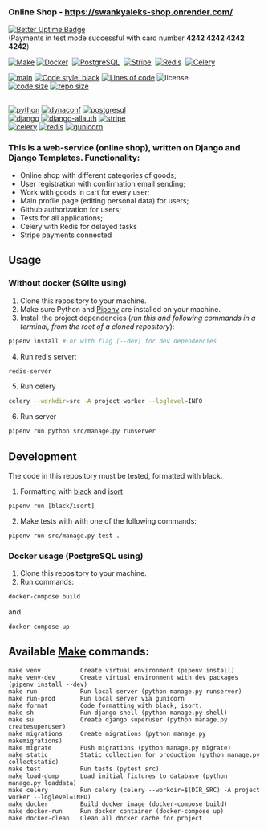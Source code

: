 ### Online Shop - https://swankyaleks-shop.onrender.com/
[![Better Uptime Badge](https://betteruptime.com/status-badges/v1/monitor/jne9.svg)](https://betteruptime.com/?utm_source=status_badge)
<br>
(Payments in test mode successful with card number **4242 4242 4242 4242**)

[![Make](https://img.shields.io/badge/Make-%23008FBA.svg?style=for-the-badge&logo=gnu&logoColor=white)](https://www.gnu.org/software/make/)
[![Docker](https://img.shields.io/badge/docker-%230db7ed.svg?style=for-the-badge&logo=docker&logoColor=white)](https://www.docker.com/)&nbsp;
[![PostgreSQL](https://img.shields.io/badge/-PostgreSQL-blue?logo=postgresql&style=for-the-badge&logoColor=white)](https://postgresql.org)&nbsp;
[![Stripe](https://img.shields.io/badge/Stripe-626CD9?style=for-the-badge&logo=Stripe&logoColor=white)](https://stripe.com/)&nbsp;
[![Redis](https://img.shields.io/badge/redis-%23DD0031.svg?&style=for-the-badge&logo=redis&logoColor=white)](https://redis.io/)&nbsp;
[![Celery](https://img.shields.io/badge/celery-%2337814A.svg?&style=for-the-badge&logo=celery&logoColor=white)](https://docs.celeryq.dev/en/stable/)&nbsp;

[![main](https://github.com/swankyalex/Online-shop-django/actions/workflows/python-app.yml/badge.svg?branch=master)](https://github.com/swankyalex/Online-shop-django/actions)
[![Code style: black](https://img.shields.io/badge/code%20style-black-000000.svg)](https://github.com/psf/black)
[![Lines of code](https://img.shields.io/tokei/lines/github/swankyalex/Online-shop-django)](https://github.com/swankyalex/Online-shop-django/tree/master)
![license](https://img.shields.io/badge/license-Apache%202-blue)
<br>
[![code size](https://img.shields.io/github/languages/code-size/swankyalex/Online-shop-django)](./)
[![repo size](https://img.shields.io/github/repo-size/swankyalex/Online-shop-django)](./)
##
[![python](https://img.shields.io/github/pipenv/locked/python-version/swankyalex/Online-shop-django)](https://www.python.org/)
[![dynaconf](https://img.shields.io/github/pipenv/locked/dependency-version/swankyalex/Online-shop-django/dynaconf)](https://www.dynaconf.com/)
[![postgresql](https://img.shields.io/badge/PostgreSQL-15.1-blue)](https://postgresql.org)
<br>
[![django](https://img.shields.io/github/pipenv/locked/dependency-version/swankyalex/Online-shop-django/django)](https://www.djangoproject.com/)
[![django-allauth](https://img.shields.io/github/pipenv/locked/dependency-version/swankyalex/Online-shop-django/django-allauth)](https://django-allauth.readthedocs.io/en/latest/)
[![stripe](https://img.shields.io/github/pipenv/locked/dependency-version/swankyalex/Online-shop-django/stripe)](https://stripe.com/)
<br>
[![celery](https://img.shields.io/github/pipenv/locked/dependency-version/swankyalex/Online-shop-django/celery)](https://docs.celeryq.dev/en/stable/)
[![redis](https://img.shields.io/github/pipenv/locked/dependency-version/swankyalex/Online-shop-django/django-redis)](https://redis.io/)
[![gunicorn](https://img.shields.io/github/pipenv/locked/dependency-version/swankyalex/Online-shop-django/gunicorn)](https://gunicorn.org/)

### This is a web-service (online shop), written on Django and Django Templates. Functionality:
- Online shop with different categories of goods;
- User registration with confirmation email sending;
- Work with goods in cart for every user;
- Main profile page (editing personal data) for users;
- Github authorization for users;
- Tests for all applications;
- Celery with Redis for delayed tasks
- Stripe payments connected

## Usage
### Without docker (SQlite using)
1. Clone this repository to your machine.
2. Make sure Python and [Pipenv](https://pipenv.pypa.io/en/latest/) are installed on your machine.
3. Install the project dependencies (*run this and following commands in a terminal, from the root of a cloned repository*):
```sh
pipenv install # or with flag [--dev] for dev dependencies
```
4. Run redis server:
```sh
redis-server
```
5. Run celery
```sh
celery --workdir=src -A project worker --loglevel=INFO
```
6. Run server
```sh
pipenv run python src/manage.py runserver
```

## Development

The code in this repository must be tested, formatted with black.

1. Formatting with [black](https://black.readthedocs.io/en/stable/) and [isort](https://pycqa.github.io/isort/) 
```
pipenv run [black/isort]
```
2. Make tests with with one of the following commands:
```
pipenv run src/manage.py test .
```

### Docker usage (PostgreSQL using)
1. Clone this repository to your machine.
2. Run commands:
```sh
docker-compose build  
```
and
```sh
docker-compose up 
```

## Available [Make](https://www.gnu.org/software/make/) commands:

```
make venv           Сreate virtual environment (pipenv install)
make venv-dev       Сreate virtual environment with dev packages (pipenv install --dev)
make run            Run local server (python manage.py runserver)
make run-prod       Run local server via gunicorn
make format         Code formatting with black, isort.
make sh             Run django shell (python manage.py shell)
make su             Create django superuser (python manage.py createsuperuser)
make migrations     Create migrations (python manage.py makemigrations)
make migrate        Push migrations (python manage.py migrate)
make static         Static collection for production (python manage.py collectstatic)
make test           Run tests (pytest src)
make load-dump      Load initial fixtures to database (python manage.py loaddata)
make celery         Run celery (celery --workdir=$(DIR_SRC) -A project worker --loglevel=INFO)
make docker         Build docker image (docker-compose build)
make docker-run     Run docker container (docker-compose up)
make docker-clean   Clean all docker cache for project
```


